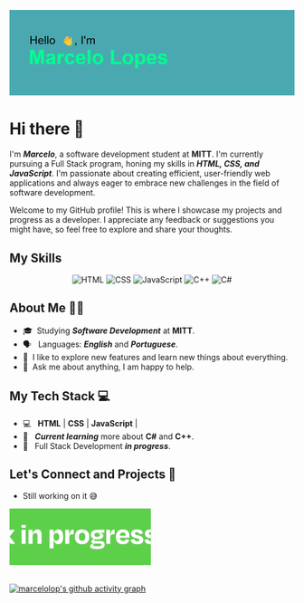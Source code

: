 ![](./assets/download.png)

# Hi there 👋

 I'm **_Marcelo_**, a software development student at **MITT**. I'm currently pursuing a Full Stack program, honing my skills in **_HTML, CSS, and JavaScript_**. I'm passionate about creating efficient, user-friendly web applications and always eager to embrace new challenges in the field of software development.

Welcome to my GitHub profile! This is where I showcase my projects and progress as a developer. I appreciate any feedback or suggestions you might have, so feel free to explore and share your thoughts.

## My Skills

<p align="center">
  <img src="https://img.shields.io/badge/web-HTML-informational?style=for-the-badge&logo=html5&logoColor=white&color=E34F26" alt="HTML">
  <img src="https://img.shields.io/badge/web-CSS-informational?style=for-the-badge&logo=css3&logoColor=white&color=1572B6" alt="CSS">
  <img src="https://img.shields.io/badge/web-JavaScript-informational?style=for-the-badge&logo=javascript&logoColor=white&color=F7DF1E" alt="JavaScript">
  <img src="https://img.shields.io/badge/code-C++-informational?style=for-the-badge&logo=c%2B%2B&logoColor=white&color=00599C" alt="C++">
  <img src="https://img.shields.io/badge/code-C%23-informational?style=for-the-badge&logo=c-sharp&logoColor=white&color=239120" alt="C#">
</p>

## About Me 👨‍💻

- 🎓&nbsp; Studying **_Software Development_** at **MITT**.
- 🗣 &nbsp; Languages: **_English_** and **_Portuguese_**.
- 🤔&nbsp; I like to explore new features and learn new things about everything.
- 💬&nbsp; Ask me about anything, I am happy to help.

## My Tech Stack 💻

- 💻 &nbsp; **HTML** | **CSS** | **JavaScript** |
- 🌱 &nbsp; **_Current learning_** more about **C#** and **C++**.
- 🌱 &nbsp; Full Stack Development **_in progress_**.


## Let's Connect and Projects 🤝

- Still working on it 😅

![work in progress](./assets/giphy.gif)

##

[![marcelolop's github activity graph](https://github-readme-activity-graph.vercel.app/graph?username=marcelolop&theme=react-dark)](https://github.com/marcelolop)